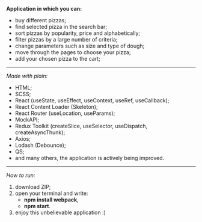 **Application in which you can:**

- buy different pizzas;
- find selected pizza in the search bar;
- sort pizzas by popularity, price and alphabetically;
- filter pizzas by a large number of criteria;
- change parameters such as size and type of dough;
- move through the pages to choose your pizza;
- add your chosen pizza to the cart;

---

_Made with plain:_

- HTML;
- SCSS;
- React (useState, useEffect, useContext, useRef, useCallback);
- React Content Loader (Skeleton);
- React Router (useLocation, useParams);
- MockAPI;
- Redux Toolkit (createSlice, useSelector, useDispatch, createAsyncThunk);
- Axios;
- Lodash (Debounce);
- QS;
- and many others, the application is actively being improved.

---

_How to run:_

1. download ZIP;
2. open your terminal and write:
   - **npm install webpack**,
   - **npm start**.
3. enjoy this unbelievable application :)
